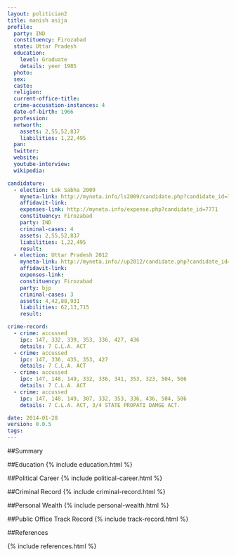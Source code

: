 ```yaml
---
layout: politician2
title: manish asija
profile: 
  party: IND
  constituency: Firozabad
  state: Uttar Pradesh
  education: 
    level: Graduate
    details: yeer 1985
  photo: 
  sex: 
  caste: 
  religion: 
  current-office-title: 
  crime-accusation-instances: 4
  date-of-birth: 1966
  profession: 
  networth: 
    assets: 2,55,52,837
    liabilities: 1,22,495
  pan: 
  twitter: 
  website: 
  youtube-interview: 
  wikipedia: 

candidature: 
  - election: Lok Sabha 2009
    myneta-link: http://myneta.info/ls2009/candidate.php?candidate_id=7771
    affidavit-link: 
    expenses-link: http://myneta.info/expense.php?candidate_id=7771
    constituency: Firozabad 
    party: IND
    criminal-cases: 4
    assets: 2,55,52,837
    liabilities: 1,22,495
    result:  
  - election: Uttar Pradesh 2012
    myneta-link: http://myneta.info//up2012/candidate.php?candidate_id=1339
    affidavit-link: 
    expenses-link: 
    constituency: Firozabad 
    party: bjp
    criminal-cases: 3
    assets: 4,42,88,931
    liabilities: 62,13,715
    result:  

crime-record: 
  - crime: accussed
    ipc: 147, 332, 339, 353, 336, 427, 436
    details: 7 C.L.A. ACT 
  - crime: accussed
    ipc: 147, 336, 435, 353, 427
    details: 7 C.L.A. ACT 
  - crime: accussed
    ipc: 147, 148, 149, 332, 336, 341, 353, 323, 504, 506
    details: 7 C.L.A. ACT 
  - crime: accussed
    ipc: 147, 148, 149, 307, 332, 353, 336, 436, 504, 506
    details: 7 C.L.A. ACT, 3/4 STATE PROPATI DAMGE ACT. 

date: 2014-01-28
version: 0.0.5
tags: 
---
```

##Summary


##Education
{% include education.html %}


##Political Career
{% include political-career.html %}


##Criminal Record
{% include criminal-record.html %}


##Personal Wealth
{% include personal-wealth.html %}


##Public Office Track Record
{% include track-record.html %}


##References


{% include references.html %}